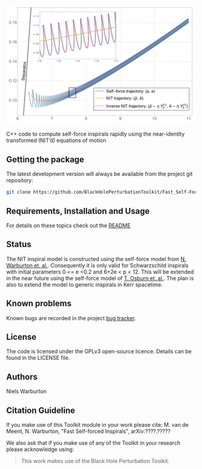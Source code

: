 ![NIT phase space inspiral](phase_space_inspiral.png)

C++ code to compute self-force inspirals rapidly using the near-identity transformed (NIT’d) equations of motion

## Getting the package

The latest development version will always be available from the project git
repository:

```bash
git clone https://github.com/BlackHolePerturbationToolkit/Fast_Self-Forced_Inspirals.git
```

## Requirements, Installation and Usage

For details on these topics check out the [README](https://github.com/BlackHolePerturbationToolkit/Fast_Self-Forced_Inspirals/blob/master/README.md)

## Status

The NIT inspiral model is constructed using the self-force model from [N. Warburton et. al.](https://arxiv.org/abs/1111.6908). Consequently it is only valid for Schwarzschild inspirals with initial parameters 0 <= e <0.2 and 6+2e < p < 12. This will be extended in the near future using the self-force model of [T. Osburn et. al.](https://arxiv.org/abs/1511.01498). The plan is also to extend the model to generic inspirals in Kerr spacetime.

## Known problems

Known bugs are recorded in the project [bug tracker](https://github.com/BlackHolePerturbationToolkit/Fast_Self-Forced_Inspirals/issues).

## License

The code is licensed under the GPLv3 open-source licence. Details can be found in the LICENSE file.

## Authors

Niels Warburton    


## Citation Guideline

If you make use of this Toolkit module in your work please cite: M. van de Meent, N. Warburton, "Fast Self-forced Inspirals", arXiv:????.?????

We also ask that if you make use of any of the Toolkit in your research please acknowledge using:

> This work makes use of the Black Hole Perturbation Toolkit.
